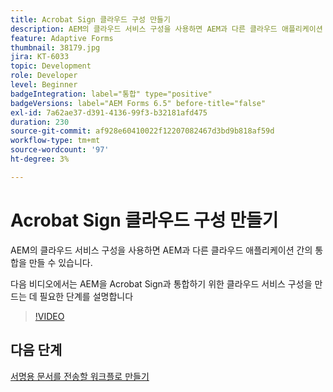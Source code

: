 ```yaml
---
title: Acrobat Sign 클라우드 구성 만들기
description: AEM의 클라우드 서비스 구성을 사용하면 AEM과 다른 클라우드 애플리케이션 간의 통합을 만들 수 있습니다. 다음 비디오에서는 AEM을 Acrobat Sign과 통합하기 위한 클라우드 서비스 구성을 만드는 데 필요한 단계를 설명합니다.
feature: Adaptive Forms
thumbnail: 38179.jpg
jira: KT-6033
topic: Development
role: Developer
level: Beginner
badgeIntegration: label="통합" type="positive"
badgeVersions: label="AEM Forms 6.5" before-title="false"
exl-id: 7a62ae37-d391-4136-99f3-b32181afd475
duration: 230
source-git-commit: af928e60410022f12207082467d3bd9b818af59d
workflow-type: tm+mt
source-wordcount: '97'
ht-degree: 3%

---
```


# Acrobat Sign 클라우드 구성 만들기

AEM의 클라우드 서비스 구성을 사용하면 AEM과 다른 클라우드 애플리케이션 간의 통합을 만들 수 있습니다.

다음 비디오에서는 AEM을 Acrobat Sign과 통합하기 위한 클라우드 서비스 구성을 만드는 데 필요한 단계를 설명합니다

>[!VIDEO](https://video.tv.adobe.com/v/38179?quality=12&learn=on)

## 다음 단계

[서명용 문서를 전송할 워크플로 만들기](./create-workflow-to-send-document-for-signing.md)
